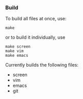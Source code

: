 ### Build

To build all files at once, use:
``` 
make 
```

or to build it individually, use 

```
make screen
make vim
make emacs
```


Currently builds the following files:
+ screen
+ vim
+ emacs
+ git
